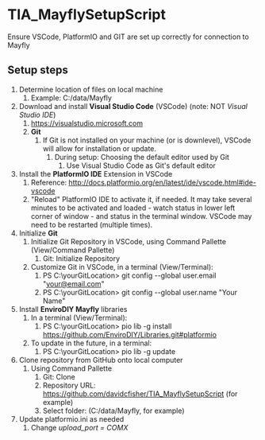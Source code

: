 # TIA_MayflySetupScript
Ensure VSCode, PlatformIO and GIT are set up correctly for connection to Mayfly
## Setup steps
1. Determine location of files on local machine
    1. Example: C:/data/Mayfly
1. Download and install **Visual Studio Code** (VSCode) (note: NOT *Visual Studio IDE*)
    1. https://visualstudio.microsoft.com
    1. **Git**
        1. If Git is not installed on your machine (or is downlevel), VSCode will allow for installation or update.
            1. During setup: Choosing the default editor used by Git
                1. Use Visual Studio Code as Git's default editor
1. Install the **PlatformIO IDE** Extension in VSCode
    1. Reference: http://docs.platformio.org/en/latest/ide/vscode.html#ide-vscode
    1. "Reload" PlatformIO IDE to activate it, if needed.  It may take several minutes to be activated and loaded - watch status in lower left corner of window - and status in the terminal window.  VSCode may need to be restarted (multiple times).
1. Initialize **Git**
    1. Initialize Git Repository in VSCode, using Command Pallette (View/Command Pallette)
        1. Git: Initialize Repository 
    1. Customize Git in VSCode, in a terminal (View/Terminal):
        1. PS C:\yourGitLocation> git config --global user.email "your@email.com"
        1. PS C:\yourGitLocation> git config --global user.name "Your Name"
1. Install **EnviroDIY Mayfly** libraries
    1. In a terminal (View/Terminal):
        1. PS C:\yourGitLocation> pio lib -g install https://github.com/EnviroDIY/Libraries.git#platformio
    1. To update in the future, in a terminal:
        1. PS C:\yourGitLocation> pio lib -g update
1. Clone repository from GitHub onto local computer
    1. Using Command Pallette
        1. Git: Clone
        1. Repository URL: https://github.com/davidcfisher/TIA_MayflySetupScript (for example)
        1. Select folder: (C:/data/Mayfly, for example)
1. Update platformio.ini as needed
    1. Change *upload_port = COMX* 
